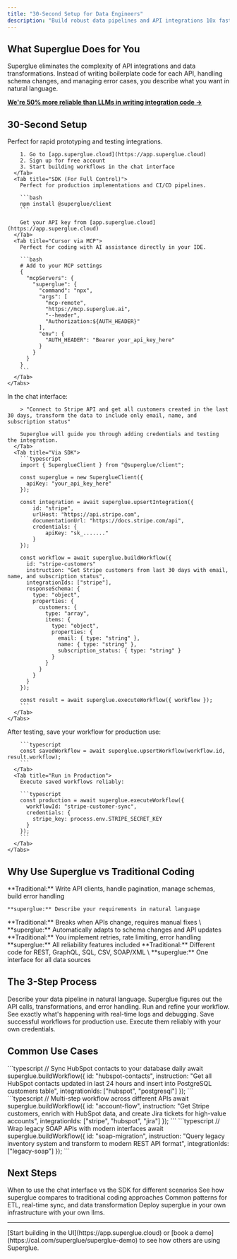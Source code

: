 ```yaml
---
title: "30-Second Setup for Data Engineers"
description: "Build robust data pipelines and API integrations 10x faster than traditional coding"
---
```


## What Superglue Does for You

Superglue eliminates the complexity of API integrations and data transformations. Instead of writing boilerplate code for each API, handling schema changes, and managing error cases, you describe what you want in natural language.

[**We're 50% more reliable than LLMs in writing integration code →**](https://superglue.ai/api-ranking/)

## 30-Second Setup

<Steps>
  <Step title="Choose Your Interface">
    <Tabs>
      <Tab title="UI/Chat (Fastest Prototyping)">
        Perfect for rapid prototyping and testing integrations.

        1. Go to [app.superglue.cloud](https://app.superglue.cloud)
        2. Sign up for free account
        3. Start building workflows in the chat interface
      </Tab>
      <Tab title="SDK (For Full Control)">
        Perfect for production implementations and CI/CD pipelines.

        ```bash
        npm install @superglue/client
        ```

        Get your API key from [app.superglue.cloud](https://app.superglue.cloud)
      </Tab>
      <Tab title="Cursor via MCP">
        Perfect for coding with AI assistance directly in your IDE.

        ```bash
        # Add to your MCP settings  
        {
          "mcpServers": {
            "superglue": {
              "command": "npx",
              "args": [
                "mcp-remote",
                "https://mcp.superglue.ai",
                "--header",
                "Authorization:${AUTH_HEADER}"
              ],
              "env": {
                "AUTH_HEADER": "Bearer your_api_key_here"
              }
            }
          }
        }
        ```
      </Tab>
    </Tabs>
  </Step>
  <Step title="Create Your First Integration">
    <Tabs>
      <Tab title="Via UI/Chat">
        In the chat interface:

        > "Connect to Stripe API and get all customers created in the last 30 days, transform the data to include only email, name, and subscription status"

        Superglue will guide you through adding credentials and testing the integration.
      </Tab>
      <Tab title="Via SDK">
        ```typescript
        import { SuperglueClient } from "@superglue/client";
        
        const superglue = new SuperglueClient({
          apiKey: "your_api_key_here"
        });
        
        const integration = await superglue.upsertIntegration({
        	id: "stripe",
        	urlHost: "https://api.stripe.com",
        	documentationUrl: "https://docs.stripe.com/api",
        	credentials: {
        		apiKey: "sk_......."
        	}
        });
        
        const workflow = await superglue.buildWorkflow({
          id: "stripe-customers"
          instruction: "Get Stripe customers from last 30 days with email, name, and subscription status",
          integrationIds: ["stripe"],
          responseSchema: {
            type: "object",
            properties: {
              customers: {
                type: "array",
                items: {
                  type: "object",
                  properties: {
                    email: { type: "string" },
                    name: { type: "string" },
                    subscription_status: { type: "string" }
                  }
                }
              }
            }
          }
        });
        
        const result = await superglue.executeWorkflow({ workflow });
        ```
      </Tab>
    </Tabs>
  </Step>
  <Step title="Save & Deploy">
    <Tabs>
      <Tab title="Save for Reuse">
        After testing, save your workflow for production use:

        ```typescript
        const savedWorkflow = await superglue.upsertWorkflow(workflow.id, result.workflow);
        ```
      </Tab>
      <Tab title="Run in Production">
        Execute saved workflows reliably:

        ```typescript
        const production = await superglue.executeWorkflow({
          workflowId: "stripe-customer-sync",
          credentials: {
            stripe_key: process.env.STRIPE_SECRET_KEY
          }
        });
        ```
      </Tab>
    </Tabs>
  </Step>
</Steps>

## Why Use Superglue vs Traditional Coding

<CardGroup cols={2}>
  <Card title="10x Faster Development" icon="rocket">
    **Traditional:** Write API clients, handle pagination, manage schemas, build
    error handling

    **superglue:** Describe your requirements in natural language
  </Card>
  <Card title="Self-Healing Pipelines" icon="heart">
    **Traditional:** Breaks when APIs change, requires manual fixes \
    **superglue:** Automatically adapts to schema changes and API updates
  </Card>
  <Card title="Built-in Resilience" icon="shield">
    **Traditional:** You implement retries, rate limiting, error handling
    **superglue:** All reliability features included
  </Card>
  <Card title="Universal Access" icon="database">
    **Traditional:** Different code for REST, GraphQL, SQL, CSV, SOAP/XML \
    **superglue:** One interface for all data sources
  </Card>
</CardGroup>

## The 3-Step Process

<Steps>
  <Step title="Build" icon="hammer">
    Describe your data pipeline in natural language. Superglue figures out the
    API calls, transformations, and error handling.
  </Step>
  <Step title="Test & Iterate" icon="map">
    Run and refine your workflow. See exactly what's happening with real-time
    logs and debugging.
  </Step>
  <Step title="Save & Deploy" icon="rocket">
    Save successful workflows for production use. Execute them reliably with
    your own credentials.
  </Step>
</Steps>

## Common Use Cases

<Tabs>
  <Tab title="Data Pipelines">
    ```typescript
    // Sync HubSpot contacts to your database daily
    await superglue.buildWorkflow({
      id: "hubspot-contacts",
      instruction: "Get all HubSpot contacts updated in last 24 hours and insert into PostgreSQL customers table",
      integrationIds: ["hubspot", "postgresql"]
    });
    ```
  </Tab>
  <Tab title="API Orchestration">
    ```typescript
    // Multi-step workflow across different APIs
    await superglue.buildWorkflow({
      id: "account-flow",
      instruction: "Get Stripe customers, enrich with HubSpot data, and create Jira tickets for high-value accounts",
      integrationIds: ["stripe", "hubspot", "jira"]
    });
    ```
  </Tab>
  <Tab title="Legacy Modernization">
    ```typescript
    // Wrap legacy SOAP APIs with modern interfaces
    await superglue.buildWorkflow({
      id: "soap-migration",
      instruction: "Query legacy inventory system and transform to modern REST API format",
      integrationIds: ["legacy-soap"]
    });
    ```
  </Tab>
</Tabs>

## Next Steps

<CardGroup cols={2}>
  <Card title="UI vs SDK Comparison" icon="scale" href="/data-engineers/ui-vs-sdk">
    When to use the chat interface vs the SDK for different scenarios
  </Card>
  <Card title="API Ranking Benchmark" icon="trophy" href="/data-engineers/api-ranking">
    See how superglue compares to traditional coding approaches
  </Card>
  <Card title="Data Pipeline Patterns" icon="workflow" href="/data-engineers/data-pipelines">
    Common patterns for ETL, real-time sync, and data transformation
  </Card>
  <Card title="Self-Hosting Guide" icon="server" href="/guides/self-hosting">
    Deploy superglue in your own infrastructure with your own llms.
  </Card>
</CardGroup>

---

<Card title="Ready to move beyond traditional API integration?" icon="rocket">
  [Start building in the UI](https://app.superglue.cloud) or [book a
  demo](https://cal.com/superglue/superglue-demo) to see how others are using
  Superglue.
</Card>